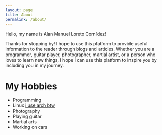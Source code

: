 ```yaml
---
layout: page
title: About
permalink: /about/
---
```



Hello, my name is Alan Manuel Loreto Cornídez!

Thanks for stopping by! I hope to use this platform to provide useful
information to the reader through blogs and articles. Whether you are a programmer, guitar
player, photographer, martial artist, or a person who loves to learn new things,
I hope I can use this platform to inspire you by including you in my journey.

# My Hobbies

- Programming
- Linux <a href="https://archlinux.org/" target=_blank>i use arch btw</a>
- Photography
- Playing guitar
- Martial arts
- Working on cars

<!-- This is the base Jekyll theme. You can find out more info about customizing your Jekyll theme, as well as basic Jekyll usage documentation at [jekyllrb.com](https://jekyllrb.com/) -->

<!-- You can find the source code for Minima at GitHub: -->
<!-- [jekyll][jekyll-organization] / -->
<!-- [minima](https://github.com/jekyll/minima) -->

<!-- You can find the source code for Jekyll at GitHub: -->
<!-- [jekyll][jekyll-organization] / -->
<!-- [jekyll](https://github.com/jekyll/jekyll) -->

<!-- [jekyll-organization]: https://github.com/jekyll -->
